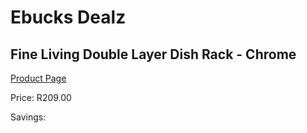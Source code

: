 
# Ebucks Dealz
## Fine Living Double Layer Dish Rack - Chrome
[Product Page](https://www.ebucks.com/web/shop/productSelected.do?prodId=1158435257&catId=714962196)

Price: R209.00

Savings: 


	